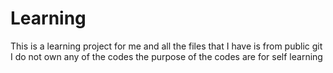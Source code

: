 # Learning


This is a learning project for me and all the files that I have is from public git
I do not own any of the codes the purpose of the codes are for self learning
